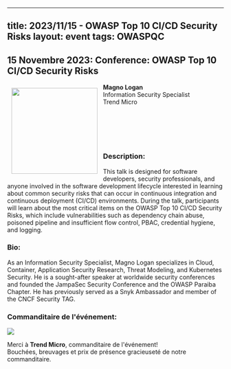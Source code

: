 
---
title: 2023/11/15 - OWASP Top 10 CI/CD Security Risks
layout: event
tags: OWASPQC
---
## 15 Novembre 2023: Conference: OWASP Top 10 CI/CD Security Risks


<img align="left" style="padding: 10px;" width="200px" src="../../assets/images/200px-Magno.png" />


**Magno Logan**
<br>Information Security Specialist
<br>Trend Micro<br>
<br>
<br>
<br>
<br>
<br>

### Description:

This talk is designed for software developers, security professionals, and anyone involved in the software development lifecycle interested in learning about common security risks that can occur in continuous integration and continuous deployment (CI/CD) environments. During the talk, participants will learn about the most critical items on the OWASP Top 10 CI/CD Security Risks, which include vulnerabilities such as dependency chain abuse, poisoned pipeline and insufficient flow control, PBAC, credential hygiene, and logging.

### Bio:

As an Information Security Specialist, Magno Logan specializes in Cloud, Container, Application Security Research, Threat Modeling, and Kubernetes Security. He is a sought-after speaker at worldwide security conferences and founded the JampaSec Security Conference and the OWASP Paraiba Chapter. He has previously served as a Snyk Ambassador and member of the CNCF Security TAG.


### Commanditaire de l'événement:

<a href="https://trendmicro.com"><img src="../../assets/images/200px-TrendMicro_Logo.png"></a>

Merci à **Trend Micro**, commanditaire de l'événement!<br>
Bouchées, breuvages et prix de présence gracieuseté de notre commanditaire.


<br>
<br>
